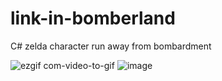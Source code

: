 # link-in-bomberland
C# zelda character run away from bombardment

![ezgif com-video-to-gif](https://github.com/tingmon2/link-in-bomberland/assets/128055745/c17faee8-4b06-420c-9fa5-e515e78486b3)
![image](https://github.com/tingmon2/link-in-bomberland/assets/128055745/9e06e1b8-f87e-447c-8323-44bae7319027)
